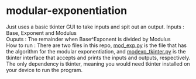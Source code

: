 # modular-exponentiation
Just uses a basic tkinter GUI to take inputs and spit out an output. 
Inputs : Base, Exponent and Modulus  
Ouputs : The remainder when Base^Exponent is divided by Modulus  
How to run : There are two files in this repo, [mod_exp.py](https://github.com/yakeen15/modular-exponentiation/blob/main/mod_exp.py) is the file that has the algorithm for the modular exponentiation, and [modexp_tkinter.py](https://github.com/yakeen15/modular-exponentiation/blob/main/modexp_tkinter.py) is the tkinter interface that accepts and prints the inputs and outputs, respectively. The only dependency is tkinter, meaning you would need tkinter installed on your device to run the program.
